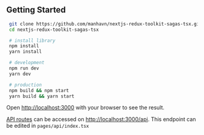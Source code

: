 ## Getting Started

```bash
 git clone https://github.com/manhavn/nextjs-redux-toolkit-sagas-tsx.git
 cd nextjs-redux-toolkit-sagas-tsx

 # install library
 npm install
 yarn install

 # development
 npm run dev
 yarn dev

 # production
 npm build && npm start
 yarn build && yarn start
```

Open [http://localhost:3000](http://localhost:3000) with your browser to see the result.

[API routes](https://nextjs.org/docs/api-routes/introduction) can be accessed on [http://localhost:3000/api](http://localhost:3000/api). This endpoint can be edited in `pages/api/index.tsx`

